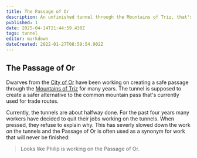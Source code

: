 ```yaml
---
title: The Passage of Or
description: An unfinished tunnel through the Mountains of Triz, that's going to connect the City of Or to Triz Valley.
published: 1
date: 2025-04-14T21:44:59.430Z
tags: tunnel
editor: markdown
dateCreated: 2022-01-27T08:59:54.902Z
---
```


## The Passage of Or
Dwarves from the [City of Or](/geography/settlement/city/city-of-or.md) have been working on creating a safe passage through the [Mountains of Triz](/geography/landmark/mountains-of-triz.md) for many years. The tunnel is supposed to create a safer alternative to the common mountain pass that's currently used for trade routes.

Currently, the tunnels are about halfway done. For the past four years many workers have decided to quit their jobs working on the tunnels. When pressed, they refuse to explain why. This has severly slowed down the work on the tunnels and the Passage of Or is often used as a synonym for work that will never be finished:

> Looks like Philip is working on the Passage of Or.
